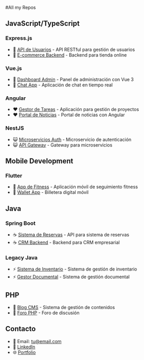 #All my Repos

## JavaScript/TypeScript

### Express.js
- 🔹 [API de Usuarios](https://github.com/tuusuario/nombre-repo) - API RESTful para gestión de usuarios
- 🔹 [E-commerce Backend](https://github.com/tuusuario/otro-repo) - Backend para tienda online

### Vue.js
- 💚 [Dashboard Admin](https://github.com/tuusuario/dashboard-vue) - Panel de administración con Vue 3
- 💚 [Chat App](https://github.com/tuusuario/chat-vue) - Aplicación de chat en tiempo real

### Angular
- ❤️ [Gestor de Tareas](https://github.com/tuusuario/task-manager) - Aplicación para gestión de proyectos
- ❤️ [Portal de Noticias](https://github.com/tuusuario/news-portal) - Portal de noticias con Angular

### NestJS
- 😺 [Microservicios Auth](https://github.com/tuusuario/auth-service) - Microservicio de autenticación
- 😺 [API Gateway](https://github.com/tuusuario/api-gateway) - Gateway para microservicios

## Mobile Development

### Flutter
- 💙 [App de Fitness](https://github.com/tuusuario/fitness-app) - Aplicación móvil de seguimiento fitness
- 💙 [Wallet App](https://github.com/tuusuario/wallet-app) - Billetera digital móvil

## Java

### Spring Boot
- ☕ [Sistema de Reservas](https://github.com/tuusuario/booking-system) - API para sistema de reservas
- ☕ [CRM Backend](https://github.com/tuusuario/crm-backend) - Backend para CRM empresarial

### Legacy Java
- ⚡ [Sistema de Inventario](https://github.com/tuusuario/inventory) - Sistema de gestión de inventario
- ⚡ [Gestor Documental](https://github.com/tuusuario/doc-manager) - Sistema de gestión documental

## PHP
- 🐘 [Blog CMS](https://github.com/tuusuario/blog-cms) - Sistema de gestión de contenidos
- 🐘 [Foro PHP](https://github.com/tuusuario/php-forum) - Foro de discusión

## Contacto

- 📧 Email: [tu@email.com](mailto:tu@email.com)
- 💼 [LinkedIn](https://linkedin.com/in/tuusuario)
- 🌐 [Portfolio](https://tuportfolio.com)
